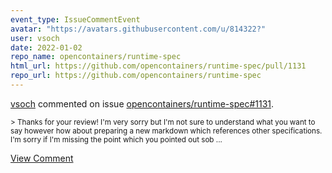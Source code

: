 ```yaml
---
event_type: IssueCommentEvent
avatar: "https://avatars.githubusercontent.com/u/814322?"
user: vsoch
date: 2022-01-02
repo_name: opencontainers/runtime-spec
html_url: https://github.com/opencontainers/runtime-spec/pull/1131
repo_url: https://github.com/opencontainers/runtime-spec
---
```


<a href='https://github.com/vsoch' target='_blank'>vsoch</a> commented on issue <a href='https://github.com/opencontainers/runtime-spec/pull/1131' target='_blank'>opencontainers/runtime-spec#1131</a>.

<small>> Thanks for your review! I'm very sorry but I'm not sure to understand what you want to say however how about preparing a new markdown which references other specifications. I'm sorry if I'm missing the point which you pointed out sob...</small>

<a href='https://github.com/opencontainers/runtime-spec/pull/1131' target='_blank'>View Comment</a>